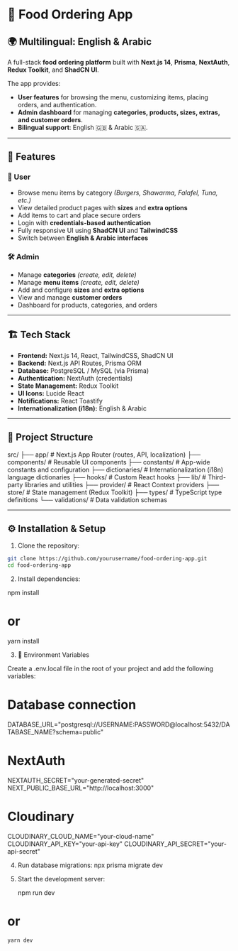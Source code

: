# 🍔 Food Ordering App

## 🌍 Multilingual: English & Arabic

A full-stack **food ordering platform** built with **Next.js 14**, **Prisma**, **NextAuth**, **Redux Toolkit**, and **ShadCN UI**.

The app provides:

- **User features** for browsing the menu, customizing items, placing orders, and authentication.
- **Admin dashboard** for managing **categories, products, sizes, extras, and customer orders**.
- **Bilingual support**: English 🇬🇧 & Arabic 🇸🇦.

---

## 🚀 Features

### 👤 User

- Browse menu items by category _(Burgers, Shawarma, Falafel, Tuna, etc.)_
- View detailed product pages with **sizes** and **extra options**
- Add items to cart and place secure orders
- Login with **credentials-based authentication**
- Fully responsive UI using **ShadCN UI** and **TailwindCSS**
- Switch between **English & Arabic interfaces**

### 🛠️ Admin

- Manage **categories** _(create, edit, delete)_
- Manage **menu items** _(create, edit, delete)_
- Add and configure **sizes** and **extra options**
- View and manage **customer orders**
- Dashboard for products, categories, and orders

---

## 🏗️ Tech Stack

- **Frontend:** Next.js 14, React, TailwindCSS, ShadCN UI
- **Backend:** Next.js API Routes, Prisma ORM
- **Database:** PostgreSQL / MySQL (via Prisma)
- **Authentication:** NextAuth (credentials)
- **State Management:** Redux Toolkit
- **UI Icons:** Lucide React
- **Notifications:** React Toastify
- **Internationalization (i18n):** English & Arabic

---

## 📂 Project Structure

src/
├── app/                 # Next.js App Router (routes, API, localization)
├── components/          # Reusable UI components
├── constants/           # App-wide constants and configuration
├── dictionaries/        # Internationalization (i18n) language dictionaries
├── hooks/               # Custom React hooks
├── lib/                 # Third-party libraries and utilities
├── provider/            # React Context providers
├── store/               # State management (Redux Toolkit)
├── types/               # TypeScript type definitions
└── validations/         # Data validation schemas

---

## ⚙️ Installation & Setup

1. Clone the repository:

```bash
git clone https://github.com/yourusername/food-ordering-app.git
cd food-ordering-app
```

2. Install dependencies:

npm install
# or
yarn install

3. 🔑 Environment Variables

Create a .env.local file in the root of your project and add the following variables:

# Database connection
DATABASE_URL="postgresql://USERNAME:PASSWORD@localhost:5432/DATABASE_NAME?schema=public"

# NextAuth
NEXTAUTH_SECRET="your-generated-secret"
NEXT_PUBLIC_BASE_URL="http://localhost:3000"

# Cloudinary
CLOUDINARY_CLOUD_NAME="your-cloud-name"
CLOUDINARY_API_KEY="your-api-key"
CLOUDINARY_API_SECRET="your-api-secret"



4. Run database migrations:
   npx prisma migrate dev

5. Start the development server:

   npm run dev
# or
    yarn dev
